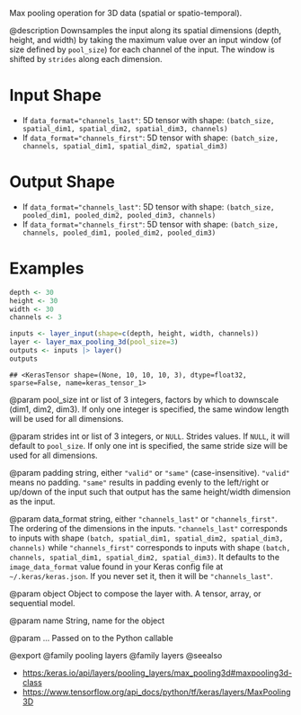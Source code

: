 Max pooling operation for 3D data (spatial or spatio-temporal).

@description
Downsamples the input along its spatial dimensions (depth, height, and
width) by taking the maximum value over an input window (of size defined by
`pool_size`) for each channel of the input. The window is shifted by
`strides` along each dimension.

# Input Shape
- If `data_format="channels_last"`:
    5D tensor with shape:
    `(batch_size, spatial_dim1, spatial_dim2, spatial_dim3, channels)`
- If `data_format="channels_first"`:
    5D tensor with shape:
    `(batch_size, channels, spatial_dim1, spatial_dim2, spatial_dim3)`

# Output Shape
- If `data_format="channels_last"`:
    5D tensor with shape:
    `(batch_size, pooled_dim1, pooled_dim2, pooled_dim3, channels)`
- If `data_format="channels_first"`:
    5D tensor with shape:
    `(batch_size, channels, pooled_dim1, pooled_dim2, pooled_dim3)`

# Examples

```r
depth <- 30
height <- 30
width <- 30
channels <- 3

inputs <- layer_input(shape=c(depth, height, width, channels))
layer <- layer_max_pooling_3d(pool_size=3)
outputs <- inputs |> layer()
outputs
```

```
## <KerasTensor shape=(None, 10, 10, 10, 3), dtype=float32, sparse=False, name=keras_tensor_1>
```

@param pool_size
int or list of 3 integers, factors by which to downscale
(dim1, dim2, dim3). If only one integer is specified, the same
window length will be used for all dimensions.

@param strides
int or list of 3 integers, or `NULL`. Strides values. If `NULL`,
it will default to `pool_size`. If only one int is specified, the
same stride size will be used for all dimensions.

@param padding
string, either `"valid"` or `"same"` (case-insensitive).
`"valid"` means no padding. `"same"` results in padding evenly to
the left/right or up/down of the input such that output has the same
height/width dimension as the input.

@param data_format
string, either `"channels_last"` or `"channels_first"`.
The ordering of the dimensions in the inputs. `"channels_last"`
corresponds to inputs with shape
`(batch, spatial_dim1, spatial_dim2, spatial_dim3, channels)` while
`"channels_first"` corresponds to inputs with shape
`(batch, channels, spatial_dim1, spatial_dim2, spatial_dim3)`.
It defaults to the `image_data_format` value found in your Keras
config file at `~/.keras/keras.json`. If you never set it, then it
will be `"channels_last"`.

@param object
Object to compose the layer with. A tensor, array, or sequential model.

@param name
String, name for the object

@param ...
Passed on to the Python callable

@export
@family pooling layers
@family layers
@seealso
+ <https:/keras.io/api/layers/pooling_layers/max_pooling3d#maxpooling3d-class>
+ <https://www.tensorflow.org/api_docs/python/tf/keras/layers/MaxPooling3D>
